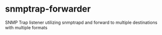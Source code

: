 # snmptrap-forwarder
SNMP Trap listener utilizing snmptrapd and forward to multiple destinations with multiple formats
